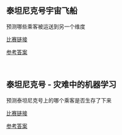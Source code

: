 ## 泰坦尼克号宇宙飞船
预测哪些乘客被运送到另一个维度

[比赛链接](https://www.kaggle.com/competitions/spaceship-titanic)

[参考答案](https://www.kaggle.com/code/tiansztianszs/spaceship-titanic-learning)

<br>

## 泰坦尼克号 - 灾难中的机器学习
预测泰坦尼克号上的哪个乘客是否生存了下来

[比赛链接](https://www.kaggle.com/competitions/titanic)

[参考答案](https://www.kaggle.com/code/tiansztianszs/my-titanic)